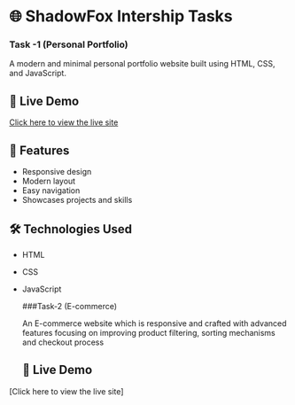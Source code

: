 # 🌐 ShadowFox Intership Tasks 


### Task -1 (Personal Portfolio)

A modern and minimal personal portfolio website built using HTML, CSS, and JavaScript.

## 🚀 Live Demo
[Click here to view the live site](https://amrutha-space.github.io/ShadowFox/)

## 🧩 Features
- Responsive design
- Modern layout
- Easy navigation
- Showcases projects and skills

## 🛠️ Technologies Used
- HTML
- CSS
- JavaScript

  ###Task-2 (E-commerce)

  An E-commerce website which is responsive and crafted with advanced features focusing on
  improving product filtering, sorting mechanisms and checkout process

  ## 🚀 Live Demo
[Click here to view the live site]

  

